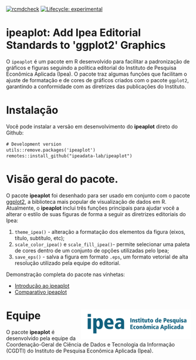 [![rcmdcheck](https://github.com/ipeadata-lab/ipeaplot/workflows/R-CMD-check/badge.svg)](https://github.com/ipeadata-lab/ipeaplot/actions)
[![Lifecycle:
experimental](https://img.shields.io/badge/lifecycle-experimental-orange.svg)](https://lifecycle.r-lib.org/articles/stages.html)

# ipeaplot: Add Ipea Editorial Standards to 'ggplot2' Graphics

O `ipeaplot` é um pacote em R desenvolvido para facilitar a padronização de gráficos e figuras seguindo a política editorial do Instituto de Pesquisa Econômica Aplicada (Ipea). O pacote traz algumas funções que facilitam o ajuste de formatação e de cores de gráficos criados com o pacote `ggplot2`, garantindo a conformidade com as diretrizes das publicações do Instituto.

# Instalação

Você pode instalar a versão em desenvolvimento do **ipeaplot** direto do Github:

```
# Development version
utils::remove.packages('ipeaplot')
remotes::install_github("ipeadata-lab/ipeaplot")
```
# Visão geral do pacote.

O pacote **ipeaplot** foi desenhado para ser usado em conjunto com o pacote [ggplot2](https://ggplot2.tidyverse.org/), a biblioteca mais popular de visualização de dados em R. Atualmente, o **ipeaplot** inclui três funções principais para ajudar você a alterar o estilo de suas figuras de forma a seguir as diretrizes editoriais do Ipea:

1. `theme_ipea()` - alteração a formatação dos elementos da figura (eixos, título, subtítulo, etc);
2. `scale_color_ipea()` e `scale_fill_ipea()`-  permite selecionar uma paleta de cores dentro de um conjunto de opções utilizadas pelo Ipea;
3. `save_eps()` - salva a figura em formato `.eps`, um formato vetorial de alta resolução utilizado pela equipe do editorial.

Demonstração completa do pacote nas vinhetas:
- [Introdução ao ipeaplot](https://ipeadata-lab.github.io/ipeaplot/articles/intro_ipeaplot.html)
- [Comparativo ipeaplot](https://ipeadata-lab.github.io/ipeaplot/articles/cookbook.html)




# Equipe <img align="right" src="https://github.com/ipeadata-lab/ipeaplot/blob/master/man/figures/ipea.png?raw=true" alt="ipea" width="300">

O pacote **ipeaplot** é desenvolvido pela equipe da Coordenação-Geral de Ciência de Dados e Tecnologia da Informação (CGDTI) do Instituto de Pesquisa Econômica Aplicada (Ipea).
